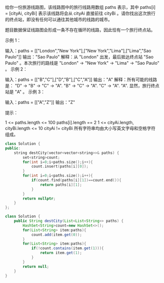 给你一份旅游线路图，该线路图中的旅行线路用数组 paths 表示，其中 paths[i] = [cityAi, cityBi] 表示该线路将会从 cityAi 直接前往 cityBi 。请你找出这次旅行的终点站，即没有任何可以通往其他城市的线路的城市。

题目数据保证线路图会形成一条不存在循环的线路，因此恰有一个旅行终点站。

 

示例 1：

输入：paths = [["London","New York"],["New York","Lima"],["Lima","Sao Paulo"]]
输出："Sao Paulo" 
解释：从 "London" 出发，最后抵达终点站 "Sao Paulo" 。本次旅行的路线是 "London" -> "New York" -> "Lima" -> "Sao Paulo" 。
示例 2：

输入：paths = [["B","C"],["D","B"],["C","A"]]
输出："A"
解释：所有可能的线路是：
"D" -> "B" -> "C" -> "A". 
"B" -> "C" -> "A". 
"C" -> "A". 
"A". 
显然，旅行终点站是 "A" 。
示例 3：

输入：paths = [["A","Z"]]
输出："Z"


提示：

1 <= paths.length <= 100
paths[i].length == 2
1 <= cityAi.length, cityBi.length <= 10
cityAi != cityBi
所有字符串均由大小写英文字母和空格字符组成。

```cpp
class Solution {
public:
    string destCity(vector<vector<string>>& paths) {
        set<string>count;
        for(int i=0;i<paths.size();i++){
            count.insert(paths[i][0]);
        }
        for(int i=0;i<paths.size();i++){
            if(count.find(paths[i][1])==count.end()){
                return paths[i][1];
            }
        }
        return nullptr;
    }
};
```

```java
class Solution {
    public String destCity(List<List<String>> paths) {
        HashSet<String>count=new HashSet<>();
        for(List<String> item:paths){
            count.add(item.get(0));
        }
        for(List<String> item:paths){
            if(!count.contains(item.get(1))){
                return item.get(1);
            }
        }
        return null;
    }
}
```

